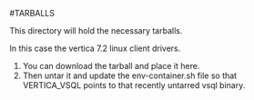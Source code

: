 #TARBALLS

This directory will hold the necessary tarballs.

In this case the vertica 7.2 linux client drivers.

1. You can download the tarball and place it here.
2. Then untar it and update the env-container.sh file so that VERTICA_VSQL points to that recently untarred vsql binary.
